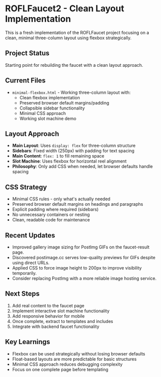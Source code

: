 # ROFLFaucet2 - Clean Layout Implementation

This is a fresh implementation of the ROFLFaucet project focusing on a clean, minimal three-column layout using flexbox strategically.

## Project Status

Starting point for rebuilding the faucet with a clean layout approach.

## Current Files

- `minimal-flexbox.html` - Working three-column layout with:
  - Clean flexbox implementation
  - Preserved browser default margins/padding
  - Collapsible sidebar functionality
  - Minimal CSS approach
  - Working slot machine demo

## Layout Approach

- **Main Layout**: Uses `display: flex` for three-column structure
- **Sidebars**: Fixed width (250px) with padding for text spacing
- **Main Content**: `flex: 1` to fill remaining space
- **Slot Machine**: Uses flexbox for horizontal reel alignment
- **Philosophy**: Only add CSS when needed, let browser defaults handle spacing

## CSS Strategy

- Minimal CSS rules - only what's actually needed
- Preserved browser default margins on headings and paragraphs
- Explicit padding where required (sidebars)
- No unnecessary containers or nesting
- Clean, readable code for maintenance

## Recent Updates

- Improved gallery image sizing for PostImg GIFs on the faucet-result page.
- Discovered postimage.cc serves low-quality previews for GIFs despite using direct URLs.
- Applied CSS to force image height to 200px to improve visibility temporarily.
- Consider replacing PostImg with a more reliable image hosting service.

## Next Steps

1. Add real content to the faucet page
2. Implement interactive slot machine functionality
3. Add responsive behavior for mobile
4. Once complete, extract to templates and includes
5. Integrate with backend faucet functionality

## Key Learnings

- Flexbox can be used strategically without losing browser defaults
- Float-based layouts are more predictable for basic structures
- Minimal CSS approach reduces debugging complexity
- Focus on one complete page before templating
